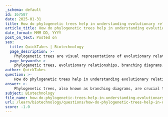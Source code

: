```yaml
---
_schema: default
id: 167587
date: 2025-01-31
title: How do phylogenetic trees help in understanding evolutionary relationships?
article_title: How do phylogenetic trees help in understanding evolutionary relationships?
date_format: MMM DD, YYYY
post_on_text: Posted on
seo:
  title: QuickTakes | Biotechnology
  page_description: >-
    Phylogenetic trees are visual representations of evolutionary relationships among species, illustrating their divergence from common ancestors and helping to understand biodiversity, classification, and evolutionary dynamics.
  page_keywords: >-
    phylogenetic trees, evolutionary relationships, branching diagrams, common ancestors, classification systems, biodiversity, evolutionary history, fossil evidence, evolutionary trends, educational tools
author: QuickTakes
question: >-
    How do phylogenetic trees help in understanding evolutionary relationships?
answer: >-
    Phylogenetic trees, also known as branching diagrams, are crucial tools for understanding evolutionary relationships among species. They provide a visual representation of how different species have diverged from common ancestors over time, which is fundamental to the study of phylogeny—the evolutionary history of life on Earth. Here are several key ways in which phylogenetic trees enhance our understanding of evolutionary relationships:\n\n1. **Visual Representation of Evolutionary Relationships**: Phylogenetic trees illustrate the connections between species, showing their evolutionary paths from shared ancestors. The branching points (nodes) represent common ancestors, while the branches indicate the evolutionary trajectories taken by different species. This visual format helps in grasping the concept of descent with modification, making it easier to understand how species are related.\n\n2. **Classification Systems**: Phylogenetic trees aid in organizing biodiversity by creating classification systems that group species based on shared characteristics and evolutionary relationships. These systems reflect the evolutionary history of species, ideally grouping those that share a recent common ancestor. This organization facilitates research and communication in biology, allowing scientists to better understand the relationships and differences among species.\n\n3. **Understanding Phylogenetic Relationships**: By representing how species have diverged from common ancestors, phylogenetic trees help clarify the evolutionary relationships among species. For example, they can show that humans and chimpanzees share a more recent common ancestor than they do with more distantly related species, such as rodents. This understanding is crucial for tracing the evolutionary history of life on Earth.\n\n4. **Insights from Fossil Evidence**: The fossil record provides historical context for phylogenetic trees, showing a progression of species over time. Transitional fossils, such as Archaeopteryx, illustrate gradual changes that occur as species evolve from common ancestors. These fossils help fill in gaps in our understanding of how different groups of organisms are related, supporting the branching patterns depicted in phylogenetic trees.\n\n5. **Inference of Evolutionary Trends**: By analyzing the branching patterns in phylogenetic trees, scientists can infer evolutionary trends and processes, such as adaptive radiation or convergent evolution. This analysis can provide insights into how certain traits have evolved independently in different lineages, enhancing our understanding of evolutionary dynamics.\n\n6. **Educational Tool**: Phylogenetic trees serve as effective educational resources, helping students and researchers visualize complex relationships in biology. They simplify the understanding of evolutionary concepts and illustrate the interconnectedness of life, making it easier to grasp the principles of evolution.\n\nIn summary, phylogenetic trees are fundamental in the study of evolutionary relationships as they provide a spatial representation of how modern-day species have evolved from common ancestors. They facilitate hypothesis testing, enhance our understanding of biodiversity, and serve as valuable educational tools in the field of biology.
subject: Biotechnology
file_name: how-do-phylogenetic-trees-help-in-understanding-evolutionary-relationships.md
url: /learn/biotechnology/questions/how-do-phylogenetic-trees-help-in-understanding-evolutionary-relationships
score: -1.0
---
```


&nbsp;